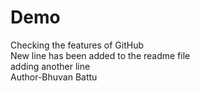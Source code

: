 # Demo
Checking the features of GitHub
<br>
New line has been added to the readme file<br>
adding another line
<br>
Author-Bhuvan Battu
